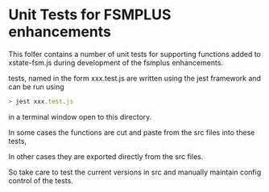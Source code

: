 # Unit Tests for FSMPLUS enhancements
This folfer contains a number of unit tests for supporting functions added to xstate-fsm.js
during development of the fsmplus enhancements.

tests, named in the form xxx.test.js are written using the jest framework and can be run using 
``` javascript
> jest xxx.test.js
```
in a terminal window open to this directory.

In some cases the functions are cut and paste from the src files into these tests,

In other cases they are exported directly from the src files.

So take care to test the current versions in src and manually maintain config control of the tests.